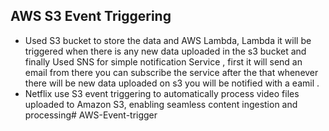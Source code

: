 ## AWS S3 Event Triggering
- Used S3 bucket to store the data and AWS Lambda, Lambda it will be triggered when there is any new data uploaded in the s3 bucket and finally Used SNS for simple notification Service , first it will send an email from there you can subscribe the service after the that whenever there will be new data uploaded on s3 you will be notified with a eamil .
- Netflix use S3 event triggering to automatically process video files uploaded to Amazon S3, enabling seamless content ingestion and processing# AWS-Event-trigger
